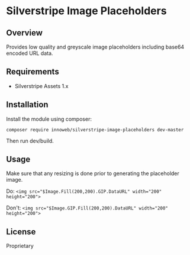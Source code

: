 # Silverstripe Image Placeholders

## Overview

Provides low quality and greyscale image placeholders including base64 encoded URL data.

## Requirements

* Silverstripe Assets 1.x

## Installation

Install the module using composer:
```
composer require innoweb/silverstripe-image-placeholders dev-master
```
Then run dev/build.

## Usage

Make sure that any resizing is done prior to generating the placeholder image.

Do: `<img src="$Image.Fill(200,200).GIP.DataURL" width="200" height="200">`

Don't: `<img src="$Image.GIP.Fill(200,200).DataURL" width="200" height="200">`

## License

Proprietary
